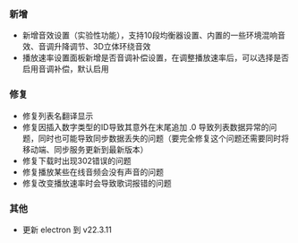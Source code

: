 ### 新增

- 新增音效设置（实验性功能），支持10段均衡器设置、内置的一些环境混响音效、音调升降调节、3D立体环绕音效
- 播放速率设置面板新增是否音调补偿设置，在调整播放速率后，可以选择是否启用音调补偿，默认启用

### 修复

- 修复列表名翻译显示
- 修复因插入数字类型的ID导致其意外在末尾追加 .0 导致列表数据异常的问题，同时也可能导致同步数据丢失的问题（要完全修复这个问题还需要同时将移动端、同步服务更新到最新版本）
- 修复下载时出现302错误的问题
- 修复播放某些在线音频会没有声音的问题
- 修复改变播放速率时会导致歌词报错的问题

### 其他

- 更新 electron 到 v22.3.11
